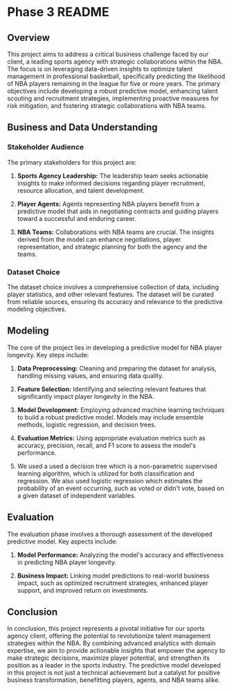 # Phase 3 README

## Overview

This project aims to address a critical business challenge faced by our client, a leading sports agency with strategic collaborations within the NBA. The focus is on leveraging data-driven insights to optimize talent management in professional basketball, specifically predicting the likelihood of NBA players remaining in the league for five or more years. The primary objectives include developing a robust predictive model, enhancing talent scouting and recruitment strategies, implementing proactive measures for risk mitigation, and fostering strategic collaborations with NBA teams.

## Business and Data Understanding

### Stakeholder Audience

The primary stakeholders for this project are:

1. **Sports Agency Leadership:** The leadership team seeks actionable insights to make informed decisions regarding player recruitment, resource allocation, and talent development.

2. **Player Agents:** Agents representing NBA players benefit from a predictive model that aids in negotiating contracts and guiding players toward a successful and enduring career.

3. **NBA Teams:** Collaborations with NBA teams are crucial. The insights derived from the model can enhance negotiations, player representation, and strategic planning for both the agency and the teams.

### Dataset Choice

The dataset choice involves a comprehensive collection of data, including player statistics, and other relevant features. The dataset will be curated from reliable sources, ensuring its accuracy and relevance to the predictive modeling objectives.

## Modeling

The core of the project lies in developing a predictive model for NBA player longevity. Key steps include:

1. **Data Preprocessing:** Cleaning and preparing the dataset for analysis, handling missing values, and ensuring data quality.

2. **Feature Selection:** Identifying and selecting relevant features that significantly impact player longevity in the NBA.

3. **Model Development:** Employing advanced machine learning techniques to build a robust predictive model. Models may include ensemble methods, logistic regression, and decision trees. 

4. **Evaluation Metrics:** Using appropriate evaluation metrics such as accuracy, precision, recall, and F1 score to assess the model's performance.

5. We used a used a decision tree which is a non-parametric supervised learning algorithm, which is utilized for both classification and regression. We also used logistic regression which estimates the probability of an event occurring, such as voted or didn't vote, based on a given dataset of independent variables.

## Evaluation

The evaluation phase involves a thorough assessment of the developed predictive model. Key aspects include:

1. **Model Performance:** Analyzing the model's accuracy and effectiveness in predicting NBA player longevity.

2. **Business Impact:** Linking model predictions to real-world business impact, such as optimized recruitment strategies, enhanced player support, and improved return on investments.


## Conclusion

In conclusion, this project represents a pivotal initiative for our sports agency client, offering the potential to revolutionize talent management strategies within the NBA. By combining advanced analytics with domain expertise, we aim to provide actionable insights that empower the agency to make strategic decisions, maximize player potential, and strengthen its position as a leader in the sports industry. The predictive model developed in this project is not just a technical achievement but a catalyst for positive business transformation, benefitting players, agents, and NBA teams alike.

